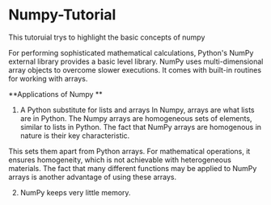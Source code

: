 # Numpy-Tutorial


This tutoruial trys to highlight the basic concepts of numpy 

For performing sophisticated mathematical calculations, Python's NumPy external library provides a basic level library. NumPy uses multi-dimensional array objects to overcome slower executions. It comes with built-in routines for working with arrays.


**Applications of Numpy **
1. A Python substitute for lists and arrays
        In Numpy, arrays are what lists are in Python. The Numpy arrays are homogeneous sets of elements, similar to lists in Python. The fact that NumPy arrays are homogenous in nature is their key characteristic.

This sets them apart from Python arrays. For mathematical operations, it ensures homogeneity, which is not achievable with heterogeneous materials. The fact that many different functions may be applied to NumPy arrays is another advantage of using these arrays.

2. NumPy keeps very little memory.




